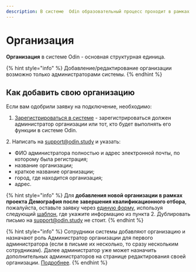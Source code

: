 ```yaml
---
description: В системе  Odin образовательный процесс проходит в рамках своей Организации
---
```


# Организация

**Организация** в системе Odin - основная структурная единица.&#x20;

{% hint style="info" %}
Добавление/редактирование организации возможно только администраторами системы.
{% endhint %}

## Как добавить свою организацию

Если вам одобрили заявку на подключение, необходимо:

1. [Зарегистрироваться в системе](../../roli-v-sisteme/registraciya.md) - зарегистрироваться должен администратор организации или тот, кто будет выполнять его функции в системе Odin.

2\. Написать на [support@odin.study](mailto:support@odin.study) и указать:&#x20;

* ФИО администратора полностью и адрес электронной почты, по которому была регистрация;
* название организации;
* краткое название организации;
* город, где находится организация;
* адрес.

{% hint style="info" %}
Для **добавления новой организации в рамках проекта Демография после завершения квалификационного отбора**, пожалуйста, оставьте заявку через [единую форму](https://forms.yandex.ru/cloud/60f044ccad8e79a13357810a/), используя следующий  [шаблон](https://docs.google.com/document/d/1u6Q10Vti4DCuLFZgjosmJi8EVfiidAxL/edit?usp=sharing\&ouid=114670627208098431049\&rtpof=true\&sd=true), где укажите информацию из пункта 2. Дублировать письмо на  [support@odin.study](mailto:support@odin.study) не стоит.
{% endhint %}

{% hint style="info" %}
Сотрудники системы добавляют организацию и назначают роль Администратор организации для первого администратора (если в письме их несколько, то сразу нескольким сотрудникам). Далее администратор уже может назначить дополнительных администраторов на странице редактирования своей организации. [Подробнее](../../instrukcii-po-rabote/dlya-administratorov/kak-naznachit-administratora.md).
{% endhint %}
